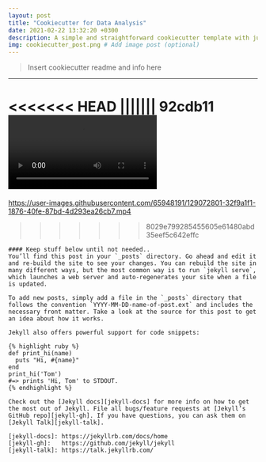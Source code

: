 ```yaml
---
layout: post
title: "Cookiecutter for Data Analysis"
date: 2021-02-22 13:32:20 +0300
description: A simple and straightforward cookiecutter template with jupyter notebooks.  # Add post description (optional)
img: cookiecutter_post.png # Add image post (optional)
---
```

>Insert cookiecutter readme and info here

-----

<<<<<<< HEAD
||||||| 92cdb11
![Test Video](/assets/demos/test.mp4)
=======


https://user-images.githubusercontent.com/65948191/129072801-32f9a1f1-1876-40fe-87bd-4d293ea26cb7.mp4


>>>>>>> 8029e799285455605e61480abd35eef5c642effc

```
#### Keep stuff below until not needed..
You’ll find this post in your `_posts` directory. Go ahead and edit it and re-build the site to see your changes. You can rebuild the site in many different ways, but the most common way is to run `jekyll serve`, which launches a web server and auto-regenerates your site when a file is updated.

To add new posts, simply add a file in the `_posts` directory that follows the convention `YYYY-MM-DD-name-of-post.ext` and includes the necessary front matter. Take a look at the source for this post to get an idea about how it works.

Jekyll also offers powerful support for code snippets:

{% highlight ruby %}
def print_hi(name)
  puts "Hi, #{name}"
end
print_hi('Tom')
#=> prints 'Hi, Tom' to STDOUT.
{% endhighlight %}

Check out the [Jekyll docs][jekyll-docs] for more info on how to get the most out of Jekyll. File all bugs/feature requests at [Jekyll’s GitHub repo][jekyll-gh]. If you have questions, you can ask them on [Jekyll Talk][jekyll-talk].

[jekyll-docs]: https://jekyllrb.com/docs/home
[jekyll-gh]:   https://github.com/jekyll/jekyll
[jekyll-talk]: https://talk.jekyllrb.com/
